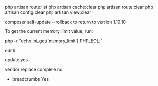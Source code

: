 php artisan route:list
php artisan cache:clear
php artisan route:clear
php artisan config:clear
php artisan view:clear



composer self-update --rollback to return to version 1.10.10




To get the current memory_limit value, run:

php -r "echo ini_get('memory_limit').PHP_EOL;"


edit#



update yes 

vendor replace complete no 

+ breadcrumbs Yes 
